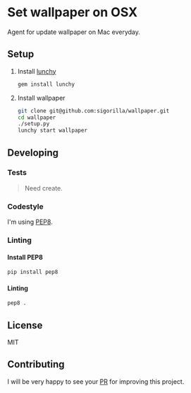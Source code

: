 # Set wallpaper on OSX

Agent for update wallpaper on Mac everyday.

## Setup

1. Install [lunchy](https://github.com/eddiezane/lunchy)

    ```sh
    gem install lunchy
    ```
1. Install wallpaper

    ```sh
    git clone git@github.com:sigorilla/wallpaper.git
    cd wallpaper
    ./setup.py
    lunchy start wallpaper
    ```

## Developing

### Tests

> Need create.

### Codestyle

I'm using [PEP8](https://www.python.org/dev/peps/pep-0008/).

### Linting

#### Install PEP8

```sh
pip install pep8
```

#### Linting

```sh
pep8 .
```

## License

MIT

## Contributing

I will be very happy to see your [PR](https://github.com/sigorilla/wallpaper/compare) for improving this project.
